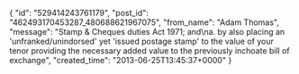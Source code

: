  {
   "id": "529414243761179",
   "post_id": "462493170453287_480688621967075",
   "from_name": "Adam Thomas",
   "message": "Stamp & Cheques duties Act 1971; and\na. by also placing an 'unfranked/unindorsed' yet 'issued postage stamp' to the value of your tenor providing the necessary added value to the previously inchoate bill of exchange",
   "created_time": "2013-06-25T13:45:37+0000"
 }
